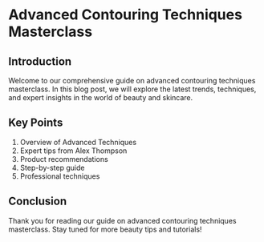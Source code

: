 
# Advanced Contouring Techniques Masterclass

## Introduction

Welcome to our comprehensive guide on advanced contouring techniques masterclass. In this blog post, we will explore the latest trends, techniques, and expert insights in the world of beauty and skincare.

## Key Points

1. Overview of Advanced Techniques
2. Expert tips from Alex Thompson
3. Product recommendations
4. Step-by-step guide
5. Professional techniques

## Conclusion

Thank you for reading our guide on advanced contouring techniques masterclass. Stay tuned for more beauty tips and tutorials!
